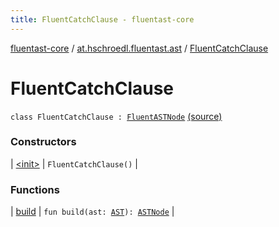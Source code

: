 ```yaml
---
title: FluentCatchClause - fluentast-core
---
```


[fluentast-core](../../index.html) / [at.hschroedl.fluentast.ast](../index.html) / [FluentCatchClause](.)

# FluentCatchClause

`class FluentCatchClause : `[`FluentASTNode`](../-fluent-a-s-t-node/index.html) [(source)](https://github.com/hschroedl/FluentAST/tree/master/core/src/main/kotlin//at.hschroedl.fluentast/ast/ASTNode.kt#L55)

### Constructors

| [&lt;init&gt;](-init-.html) | `FluentCatchClause()` |

### Functions

| [build](build.html) | `fun build(ast: `[`AST`](https://help.eclipse.org/neon/topic/org.eclipse.jdt.doc.isv/reference/api/org/eclipse/jdt/core/dom/AST.html)`): `[`ASTNode`](https://help.eclipse.org/neon/topic/org.eclipse.jdt.doc.isv/reference/api/org/eclipse/jdt/core/dom/ASTNode.html) |

